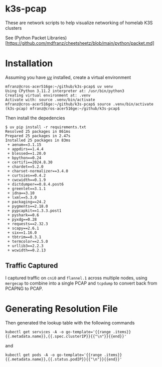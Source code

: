 # k3s-pcap

These are network scripts to help visualize networking of homelab K3S clusters

See (Python Packet Libraries)[https://github.com/mdfranz/cheetsheetz/blob/main/python/packet.md]

# Installation

Assuming you have [uv](https://docs.astral.sh/uv/) installed, create a virtual environment 

```
mfranz@cros-acer516ge:~/github/k3s-pcap$ uv venv
Using CPython 3.11.2 interpreter at: /usr/bin/python3
Creating virtual environment at: .venv
Activate with: source .venv/bin/activate
mfranz@cros-acer516ge:~/github/k3s-pcap$ source .venv/bin/activate
(k3s-pcap) mfranz@cros-acer516ge:~/github/k3s-pcap$
``` 

Then install the depedencies
```
$ uv pip install -r requirements.txt
Resolved 25 packages in 861ms
Prepared 25 packages in 2.47s
Installed 25 packages in 83ms
 + aenum==3.1.15
 + appdirs==1.4.4
 + blessed==1.20.0
 + bpython==0.24
 + certifi==2024.8.30
 + chardet==5.2.0
 + charset-normalizer==3.4.0
 + curtsies==0.4.2
 + cwcwidth==0.1.9
 + dictdumper==0.8.4.post6
 + greenlet==3.1.1
 + idna==3.10
 + lxml==5.3.0
 + packaging==24.2
 + pygments==2.18.0
 + pypcapkit==1.3.3.post1
 + pyshark==0.6
 + pyxdg==0.28
 + requests==2.32.3
 + scapy==2.6.1
 + six==1.16.0
 + tbtrim==0.3.1
 + termcolor==2.5.0
 + urllib3==2.2.3
 + wcwidth==0.2.13
 ```

## Traffic Captured

I captured traffic on `cni0` and `flannel.1` across multiple nodes, using `mergecap` to combine into a single PCAP and `tcpdump` to convert back from PCAPNG to PCAP.

# Generating Resolution File

Then generated the lookup table with the following commands

```
kubectl get services -A -o go-template='{{range .items}}{{.metadata.name}},{{.spec.clusterIP}}{{"\n"}}{{end}}'
```

and

```
kubectl get pods -A -o go-template='{{range .items}}{{.metadata.name}},{{.status.podIP}}{{"\n"}}{{end}}'
```


